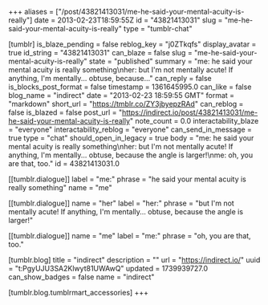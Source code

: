 +++
aliases = ["/post/43821413031/me-he-said-your-mental-acuity-is-really"]
date = 2013-02-23T18:59:55Z
id = "43821413031"
slug = "me-he-said-your-mental-acuity-is-really"
type = "tumblr-chat"

[tumblr]
is_blaze_pending = false
reblog_key = "j0ZTkqfs"
display_avatar = true
id_string = "43821413031"
can_blaze = false
slug = "me-he-said-your-mental-acuity-is-really"
state = "published"
summary = "me: he said your mental acuity is really something\nher: but I'm not mentally acute! If anything, I'm mentally... obtuse, because..."
can_reply = false
is_blocks_post_format = false
timestamp = 1361645995.0
can_like = false
blog_name = "indirect"
date = "2013-02-23 18:59:55 GMT"
format = "markdown"
short_url = "https://tmblr.co/ZY3jbyepzRAd"
can_reblog = false
is_blazed = false
post_url = "https://indirect.io/post/43821413031/me-he-said-your-mental-acuity-is-really"
note_count = 0.0
interactability_blaze = "everyone"
interactability_reblog = "everyone"
can_send_in_message = true
type = "chat"
should_open_in_legacy = true
body = "me: he said your mental acuity is really something\nher: but I'm not mentally acute! If anything, I'm mentally... obtuse, because the angle is larger!\nme: oh, you are that, too."
id = 43821413031.0

[[tumblr.dialogue]]
label = "me:"
phrase = "he said your mental acuity is really something"
name = "me"

[[tumblr.dialogue]]
name = "her"
label = "her:"
phrase = "but I'm not mentally acute! If anything, I'm mentally... obtuse, because the angle is larger!"

[[tumblr.dialogue]]
name = "me"
label = "me:"
phrase = "oh, you are that, too."

[tumblr.blog]
title = "indirect"
description = ""
url = "https://indirect.io/"
uuid = "t:PgyUJU3SA2Klwyt81UWAwQ"
updated = 1739939727.0
can_show_badges = false
name = "indirect"

[tumblr.blog.tumblrmart_accessories]
+++
